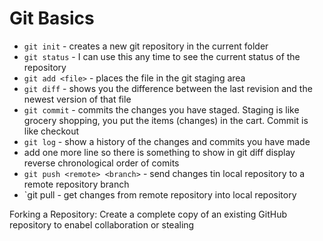 # Git Basics
* `git init` - creates a new git repository in the current folder
* `git status` - I can use this any time to see the current status of the repository
* `git add <file>` - places the file in the git staging area
* `git diff` - shows you the difference between the last revision and the newest version of that file
* `git commit` - commits the changes you have staged. Staging is like grocery shopping, you put the items (changes) in the cart. Commit is like checkout
* `git log` - show a history of the changes and commits you have made
* add one more line so there is something to show in git diff 
display reverse chronological order of comits
* `git push <remote> <branch>` - send changes tin local repository to a remote repository branch
* `git pull <remote> <branch> - get changes from remote repository into local repository

Forking a Repository: Create a complete copy of an existing GitHub repository to enabel collaboration or stealing
